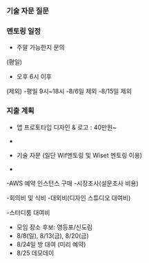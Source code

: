 ### 기술 자문 질문



### 멘토링 일정
- 주말 가능한지 문의 

(평일)
- 오후 6시 이후

(제외)
-평일 9시~18시
-8/6일 제외
-8/15일 제외



### 지출 계획
- 앱 프로토타입 디자인 & 로고 : 40만원~
-

- 기술 자문 (일단 Wif멘토링 및 Wiset 멘토링 이용)
- 
-AWS  예약 인스턴스 구매 
-시장조사(설문조사 비용)

-회의비 및 식비 
-대외비(디자인 스튜디오 대여비)

-스터디룸 대여비

* 모임 장소 후보: 영등포/신도림 
* 8/8(일), 8/13(금), 8/20(금)
* 8/24일 방 대여 (미리 예약)
* 8/25 데모데이
